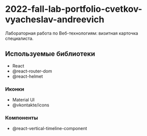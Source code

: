 # 2022-fall-lab-portfolio-cvetkov-vyacheslav-andreevich

Лабораторная работа по Веб-технологиям: визитная карточка специалиста.

## Используемые библиотеки

- React
- @react-router-dom
- @react-helmet

### Иконки

- Material UI
- @vkontakte/icons

### Компоненты

- @react-vertical-timeline-component
